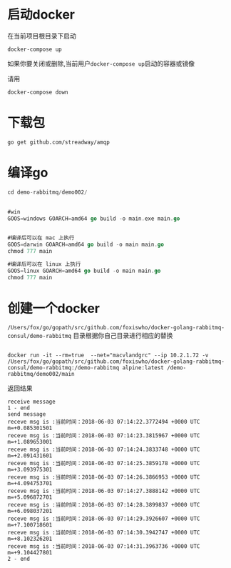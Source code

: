 



# 启动docker
在当前项目根目录下启动
```SHELL
docker-compose up
```


如果你要关闭或删除,当前用户`docker-compose up`启动的容器或镜像

请用
```SHELL
docker-compose down
```

# 下载包
```SHELL
go get github.com/streadway/amqp
```

# 编译go

```go
cd demo-rabbitmq/demo002/
	
	
#win
GOOS=windows GOARCH=amd64 go build -o main.exe main.go


#编译后可以在 mac 上执行
GOOS=darwin GOARCH=amd64 go build -o main main.go
chmod 777 main

#编译后可以在 linux 上执行
GOOS=linux GOARCH=amd64 go build -o main main.go
chmod 777 main
```




# 创建一个docker

`/Users/fox/go/gopath/src/github.com/foxiswho/docker-golang-rabbitmq-consul/demo-rabbitmq` 
目录根据你自己目录进行相应的替换

```docker

docker run -it --rm=true  --net="macvlandgrc" --ip 10.2.1.72 -v /Users/fox/go/gopath/src/github.com/foxiswho/docker-golang-rabbitmq-consul/demo-rabbitmq:/demo-rabbitmq alpine:latest /demo-rabbitmq/demo002/main
```

返回结果
```SHELL
receive message
1 - end
send message
receve msg is :当前时间：2018-06-03 07:14:22.3772494 +0000 UTC m=+0.085301501
receve msg is :当前时间：2018-06-03 07:14:23.3815967 +0000 UTC m=+1.089653001
receve msg is :当前时间：2018-06-03 07:14:24.3833748 +0000 UTC m=+2.091431601
receve msg is :当前时间：2018-06-03 07:14:25.3859178 +0000 UTC m=+3.093975301
receve msg is :当前时间：2018-06-03 07:14:26.3866953 +0000 UTC m=+4.094753701
receve msg is :当前时间：2018-06-03 07:14:27.3888142 +0000 UTC m=+5.096872701
receve msg is :当前时间：2018-06-03 07:14:28.3899837 +0000 UTC m=+6.098037201
receve msg is :当前时间：2018-06-03 07:14:29.3926607 +0000 UTC m=+7.100718601
receve msg is :当前时间：2018-06-03 07:14:30.3942747 +0000 UTC m=+8.102326201
receve msg is :当前时间：2018-06-03 07:14:31.3963736 +0000 UTC m=+9.104427801
2 - end

```